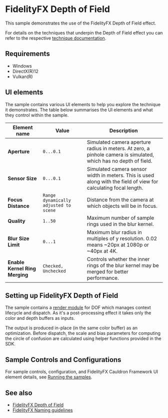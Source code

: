 <!-- @page page_samples_depth-of-field FidelityFX Depth of Field -->

<h1>FidelityFX Depth of Field</h1>

This sample demonstrates the use of the FidelityFX Depth of Field effect.

For details on the techniques that underpin the Depth of Field effect you can refer to the respective [technique documentation](../techniques/depth-of-field.md).

<h2>Requirements</h2>

 - Windows
 - DirectX(R)12
 - Vulkan(R)

<h2>UI elements</h2>

The sample contains various UI elements to help you explore the technique it demonstrates. The table below summarises the UI elements and what they control within the sample.

| Element name | Value | Description |
|--------------|-------|-------------|
| **Aperture** | `0...0.1` | Simulated camera aperture radius in meters. At zero, a pinhole camera is simulated, which has no depth of field. |
| **Sensor Size** | `0...0.1` | Simulated camera sensor width in meters. This is used along with the field of view for calculating focal length. |
| **Focus Distance** | `Range dynamically adjusted to scene` | Distance from the camera at which objects will be in focus. |
| **Quality** | `1..50` | Maximum number of sample rings used in the blur kernel. |
| **Blur Size Limit** | `0...1` | Maximum blur radius in multiples of y resolution. 0.02 means ~20px at 1080p or ~40px at 4K. |
| **Enable Kernel Ring Merging** | `Checked, Unchecked` | Controls whether the inner rings of the blur kernel may be merged for better performance. |

<h2>Setting up FidelityFX Depth of Field</h2>

The sample contains a [render module](../../samples/dof/dofrendermodule.h) for DOF which manages context lifecycle and dispatch. As it's a post-processing effect it takes only the color and depth buffers as inputs.

The output is produced in-place (in the same color buffer) as an optimization. Before dispatch, the scale and bias parameters for computing the circle of confusion are calculated using helper functions provided in the SDK.

<h2>Sample Controls and Configurations</h2>

For sample controls, configuration, and FidelityFX Cauldron Framework UI element details, see [Running the samples](../getting-started/running-samples.md).

<h2>See also</h2>

- [FidelityFX Depth of Field](../techniques/depth-of-field.md)
- [FidelityFX Naming guidelines](../getting-started/naming-guidelines.md)
